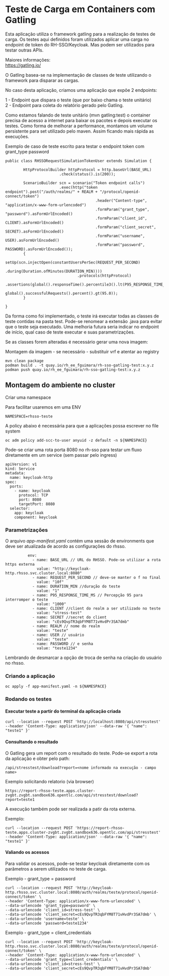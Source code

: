 # Teste de Carga em Containers com Gatling

Esta aplicação utiliza o framework gatling para a realização de testes de carga. Os testes aqui definidos foram utilizados aplicar uma carga no endpoint de token do RH-SSO/Keycloak. Mas podem ser utilizados para testar outras APIs.   

Maiores informações:  
https://gatling.io/   

O Gatling basea-se na implementação de classes de teste utilizando o framework para disparar as cargas.   

No caso desta aplicação, criamos uma aplicação que expõe 2 endpoints:   

1 - Endpoint que dispara o teste (que por baixo chama o teste unitário)   
2 - Endpoint para coleta do relatório gerado pelo Gatling.   

Como estamos falando de teste unitário (mvn gatling:test) o container precisa de acesso a internet para baixar os pacotes e depois executar os testes. Como forma de melhorar a performance, montamos um volume persistente para set utilizado pelo maven. Assim ficando mais rápida as execuções.   

Exemplo de caso de teste escrito para testar o endpoint token com grant_type password
~~~
public class RHSSORequestSimulationTokenUser extends Simulation {

        HttpProtocolBuilder httpProtocol = http.baseUrl(BASE_URL)
                        .check(status().is(200));

        ScenarioBuilder scn = scenario("Token endpoint calls")
                        .exec(http("token endpoint").post("/auth/realms/" + REALM + "/protocol/openid-connect/token")
                                        .header("Content-type", "application/x-www-form-urlencoded")
                                        .formParam("grant_type", "password").asFormUrlEncoded()
                                        .formParam("client_id", CLIENT).asFormUrlEncoded()
                                        .formParam("client_secret", SECRET).asFormUrlEncoded()
                                        .formParam("username", USER).asFormUrlEncoded()
                                        .formParam("password", PASSWORD).asFormUrlEncoded());
        {
                setUp(scn.injectOpen(constantUsersPerSec(REQUEST_PER_SECOND)
                                .during(Duration.ofMinutes(DURATION_MIN))))
                                .protocols(httpProtocol)
                                .assertions(global().responseTime().percentile3().lt(P95_RESPONSE_TIME_MS),
                                                global().successfulRequests().percent().gt(95.0));
        }

}
~~~

Da forma como foi implementado, o teste irá executar todas as classes de teste contidas na pasta test. Pode-se renomear a extensão .java para evitar que o teste seja executado. Uma melhoria futura seria indicar no endpoint de início, qual caso de teste executar e suas parametrizações.   

Se as classes forem alteradas é necessário gerar uma nova imagem:   

Montagem da imagem - se necessário - substituir vrf e atentar ao registry
~~~
mvn clean package
podman build . -t quay.io/rh_ee_fguimara/rh-sso-gatling-test:x.y.z
podman push quay.io/rh_ee_fguimara/rh-sso-gatling-test:x.y.z
~~~

## Montagem do ambiente no cluster

Criar uma namespace   

Para facilitar usaremos em uma ENV
~~~
NAMESPACE=rhsso-teste
~~~

A policy abaixo é necessária para que a aplicações possa escrever no file system
~~~
oc adm policy add-scc-to-user anyuid -z default -n ${NAMESPACE}
~~~

Pode-se criar uma rota porta 8080 no rh-sso para testar um fluxo diretamente em um service (sem passar pelo ingress)
~~~
apiVersion: v1
kind: Service
metadata:
  name: keycloak-http
spec:
  ports:
    - name: keycloak
      protocol: TCP
      port: 8080
      targetPort: 8080
  selector:
    app: keycloak
    component: keycloak
~~~

### Parametrizações

O arquivo *app-manifest.yaml* contém uma sessão de environments que deve ser atualizada de acordo as configurações do rhsso.
~~~
          env:
            - name: BASE_URL // URL do RHSSO. Pode-se utilizar a rota https externa
              value: "http://keycloak-http.rhsso.svc.cluster.local:8080"
            - name: REQUEST_PER_SECOND // deve-se manter o f no final
              value: "10f"
            - name: DURATION_MIN //duração do teste
              value: "1"
            - name: P95_RESPONSE_TIME_MS // Percepção 95 para interromper o teste
              value: "1000"
            - name: CLIENT //client do realm a ser utilizado no teste
              value: "stress-test"
            - name: SECRET //secret do client
              value: "cEs9QvpTR3qbFYM8T71vHvdPr3SA7dmb"
            - name: REALM // nome do realm
              value: "teste"
            - name: USER // usuário 
              value: "teste"
            - name: PASSWORD // e senha
              value: "teste1234"
~~~
Lembrando de desmarcar a opção de troca de senha na criação do usuário no rhsso.


### Criando a aplicação
~~~
oc apply -f app-manifest.yaml -n ${NAMESPACE}
~~~

### Rodando os testes 

#### Executar teste a partir do terminal da aplicação criada
~~~
curl --location --request POST 'http://localhost:8080/api/stresstest' --header 'Content-Type: application/json' --data-raw '{ "name": "teste1" }'
~~~

#### Consultando o resultado 

O Gatling gera um report com o resultado do teste. Pode-se export a rota da aplicação e obter pelo path: 
~~~
/api/stresstest/download?report=<nome informado na execução - campo name>
~~~

Exemplo solicitando relatorio (via browser)
~~~
https://report-rhsso-teste.apps.cluster-zvgbt.zvgbt.sandbox636.opentlc.com/api/stresstest/download?report=teste1
~~~

A execução também pode ser realizada a patir da rota externa.   

Exemplo:
~~~
curl --location --request POST 'https://report-rhsso-teste.apps.cluster-zvgbt.zvgbt.sandbox636.opentlc.com/api/stresstest' --header 'Content-Type: application/json' --data-raw '{ "name": "teste1" }'
~~~

#### Valiando os acessos

Para validar os acessos, pode-se testar keycloak diretamente com os parãmetros a serem utilizados no teste de carga.   

Exemplo - grant_type = password
~~~
curl --location --request POST 'http://keycloak-http.rhsso.svc.cluster.local:8080/auth/realms/teste/protocol/openid-connect/token' \
--header 'Content-Type: application/x-www-form-urlencoded' \
--data-urlencode 'grant_type=password' \
--data-urlencode 'client_id=stress-test' \
--data-urlencode 'client_secret=cEs9QvpTR3qbFYM8T71vHvdPr3SA7dmb' \
--data-urlencode 'username=teste' \
--data-urlencode 'password=teste1234'
~~~

Exemplo - grant_type = client_credentials
~~~
curl --location --request POST 'http://keycloak-http.rhsso.svc.cluster.local:8080/auth/realms/teste/protocol/openid-connect/token' \
--header 'Content-Type: application/x-www-form-urlencoded' \
--data-urlencode 'grant_type=client_credentials' \
--data-urlencode 'client_id=stress-test' \
--data-urlencode 'client_secret=cEs9QvpTR3qbFYM8T71vHvdPr3SA7dmb'
~~~